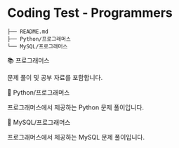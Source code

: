 # Coding Test - Programmers

```
├── README.md
├── Python/프로그래머스
└── MySQL/프로그래머스
```

📚 프로그래머스

문제 풀이 및 공부 자료를 포함합니다.

📗 Python/프로그래머스

프로그래머스에서 제공하는 Python 문제 풀이입니다.

📘 MySQL/프로그래머스

프로그래머스에서 제공하는 MySQL 문제 풀이입니다.
